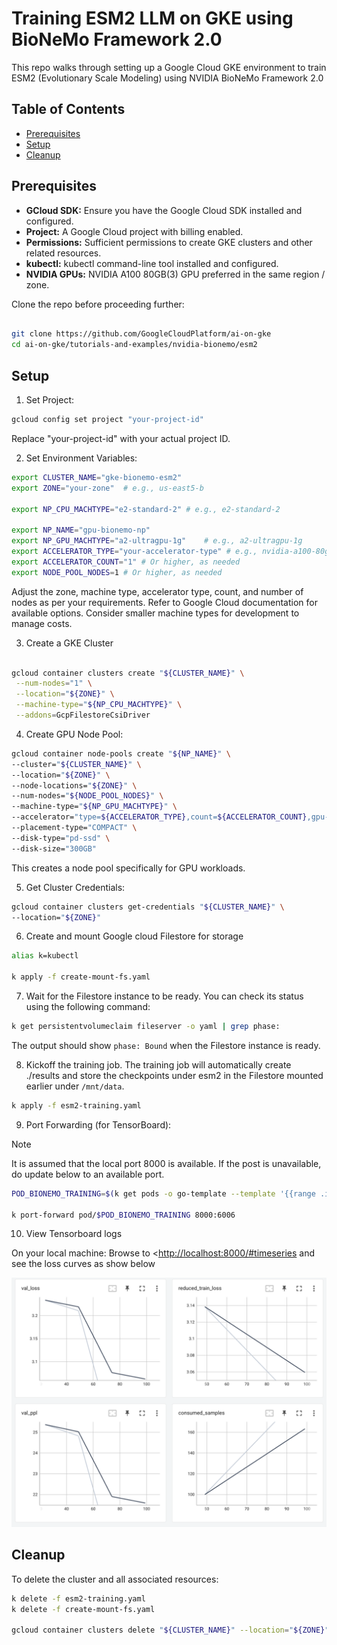 # Training ESM2 LLM on GKE using BioNeMo Framework 2.0

This repo walks through setting up a Google Cloud GKE environment to train ESM2 (Evolutionary Scale Modeling) using NVIDIA BioNeMo Framework 2.0

## Table of Contents

- [Prerequisites](#prerequisites)
- [Setup](#setup)
- [Cleanup](#cleanup)

## Prerequisites

- **GCloud SDK:** Ensure you have the Google Cloud SDK installed and configured.
- **Project:**  A Google Cloud project with billing enabled.
- **Permissions:**  Sufficient permissions to create GKE clusters and other related resources.
- **kubectl:** kubectl command-line tool installed and configured.
- **NVIDIA GPUs:**  NVIDIA A100 80GB(3) GPU preferred in the same region / zone.

Clone the repo before proceeding further:

```bash

git clone https://github.com/GoogleCloudPlatform/ai-on-gke
cd ai-on-gke/tutorials-and-examples/nvidia-bionemo/esm2

```

## Setup

1. Set Project:

```bash
gcloud config set project "your-project-id"
```

Replace "your-project-id" with your actual project ID.

2. Set Environment Variables:

```bash
export CLUSTER_NAME="gke-bionemo-esm2"
export ZONE="your-zone"  # e.g., us-east5-b

export NP_CPU_MACHTYPE="e2-standard-2" # e.g., e2-standard-2

export NP_NAME="gpu-bionemo-np"
export NP_GPU_MACHTYPE="a2-ultragpu-1g"    # e.g., a2-ultragpu-1g
export ACCELERATOR_TYPE="your-accelerator-type" # e.g., nvidia-a100-80gb
export ACCELERATOR_COUNT="1" # Or higher, as needed
export NODE_POOL_NODES=1 # Or higher, as needed
```

Adjust the zone, machine type, accelerator type, count, and number of nodes as per your requirements. Refer to Google Cloud documentation for available options. Consider smaller machine types for development to manage costs.

3. Create a GKE Cluster

```bash

gcloud container clusters create "${CLUSTER_NAME}" \
 --num-nodes="1" \
 --location="${ZONE}" \
 --machine-type="${NP_CPU_MACHTYPE}" \
 --addons=GcpFilestoreCsiDriver

```

4. Create GPU Node Pool:

```bash
gcloud container node-pools create "${NP_NAME}" \
--cluster="${CLUSTER_NAME}" \
--location="${ZONE}" \
--node-locations="${ZONE}" \
--num-nodes="${NODE_POOL_NODES}" \
--machine-type="${NP_GPU_MACHTYPE}" \
--accelerator="type=${ACCELERATOR_TYPE},count=${ACCELERATOR_COUNT},gpu-driver-version=LATEST" \
--placement-type="COMPACT" \
--disk-type="pd-ssd" \
--disk-size="300GB"

```

This creates a node pool specifically for GPU workloads.

5. Get Cluster Credentials:

```bash
gcloud container clusters get-credentials "${CLUSTER_NAME}" \
--location="${ZONE}"
```

6. Create and mount Google cloud Filestore for storage

```bash
alias k=kubectl

k apply -f create-mount-fs.yaml
```

7. Wait for the Filestore instance to be ready.  You can check its status using the following command:

```bash
k get persistentvolumeclaim fileserver -o yaml | grep phase:

```

The output should show `phase: Bound` when the Filestore instance is ready.

8. Kickoff the training job. The training job will automatically create ./results and store the checkpoints under esm2 in the Filestore mounted earlier under `/mnt/data`.

```bash
k apply -f esm2-training.yaml
```

9. Port Forwarding (for TensorBoard):

> [!NOTE]
> It is assumed that the local port 8000 is available. If the post is unavailable, do update below to an available port.

```bash
POD_BIONEMO_TRAINING=$(k get pods -o go-template --template '{{range .items}}{{.metadata.name}}{{"\n"}}{{end}}' | grep '^bionemo-training')

k port-forward pod/$POD_BIONEMO_TRAINING 8000:6006

```

10. View Tensorboard logs

On your local machine: Browse to <<http://localhost:8000/#timeseries> and see the loss curves as show below

[<img src="images/tensorboard-results.png" width="750"/>](HighLevelArch)

## Cleanup

To delete the cluster and all associated resources:

```bash
k delete -f esm2-training.yaml
k delete -f create-mount-fs.yaml

gcloud container clusters delete "${CLUSTER_NAME}" --location="${ZONE}" --quiet

```
